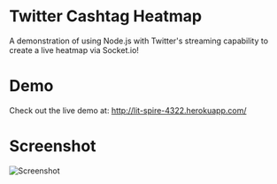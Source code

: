 Twitter Cashtag Heatmap
=======================

A demonstration of using Node.js with Twitter's streaming capability to create a live heatmap via Socket.io!

Demo
=======================

Check out the live demo at: http://lit-spire-4322.herokuapp.com/

Screenshot
=======================

![Screenshot](https://raw.github.com/thedillonb/twitter-cashtag-heatmap/master/screenshot.png)
